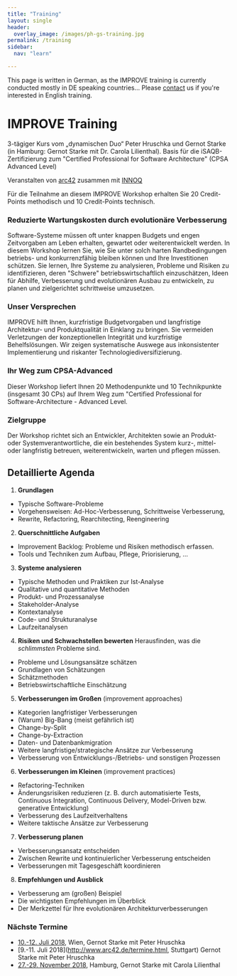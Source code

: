 ```yaml
---
title: "Training"
layout: single
header:
  overlay_image: /images/ph-gs-training.jpg
permalink: /training
sidebar:
  nav: "learn"

---
```


This page is written in German, as the IMPROVE training is currently conducted mostly in DE speaking countries...
Please [contact](/contact) us if you're interested in English training.

# IMPROVE Training

3-tägiger Kurs vom „dynamischen Duo“ Peter Hruschka und Gernot Starke (in Hamburg: Gernot Starke mit Dr. Carola Lilienthal).
Basis für die iSAQB-Zertifizierung zum "Certified Professional for Software Architecture" (CPSA Advanced Level)

Veranstalten von [arc42](http://www.arc42.de/improve.html) zusammen mit [INNOQ](https://www.innoq.com/de/trainings/improve/)

Für die Teilnahme an diesem IMPROVE Workshop erhalten Sie 20 Credit-Points methodisch und 10 Credit-Points technisch.


### Reduzierte Wartungskosten durch evolutionäre Verbesserung

Software-Systeme müssen oft unter knappen Budgets und engen Zeitvorgaben am Leben erhalten, gewartet oder weiterentwickelt werden. In diesem Workshop lernen Sie, wie Sie unter solch harten Randbedingungen betriebs- und konkurrenzfähig bleiben können und Ihre Investitionen schützen. Sie lernen, Ihre Systeme zu analysieren, Probleme und Risiken zu identifizieren, deren "Schwere" betriebswirtschaftlich einzuschätzen, Ideen für Abhilfe, Verbesserung und evolutionären Ausbau zu entwickeln, zu planen und zielgerichtet schrittweise umzusetzen.

### Unser Versprechen

IMPROVE hilft Ihnen, kurzfristige Budgetvorgaben und langfristige Architektur- und Produktqualität in Einklang zu bringen. Sie vermeiden Verletzungen der konzeptionellen Integrität und kurzfristige Behelfslösungen. Wir zeigen systematische Auswege aus inkonsistenter Implementierung und riskanter Technologiediversifizierung.


### Ihr Weg zum CPSA-Advanced

Dieser Workshop liefert Ihnen 20 Methodenpunkte und 10 Technikpunkte (insgesamt 30 CPs) auf Ihrem Weg zum "Certified Professional for Software-Architecture - Advanced Level.


### Zielgruppe

Der Workshop richtet sich an Entwickler, Architekten sowie an Produkt- oder Systemverantwortliche, die ein bestehendes System kurz-, mittel- oder langfristig betreuen, weiterentwickeln, warten und pflegen müssen.

## Detaillierte Agenda

1. **Grundlagen**
* Typische Software-Probleme
* Vorgehensweisen: Ad-Hoc-Verbesserung, Schrittweise Verbesserung,
* Rewrite, Refactoring, Rearchitecting, Reengineering

2. **Querschnittliche Aufgaben**
* Improvement Backlog: Probleme und Risiken methodisch erfassen.
* Tools und Techniken zum Aufbau, Pflege, Priorisierung, ...

3. **Systeme analysieren**
* Typische Methoden und Praktiken zur Ist-Analyse
* Qualitative und quantitative Methoden
* Produkt- und Prozessanalyse
* Stakeholder-Analyse
* Kontextanalyse
* Code- und Strukturanalyse
* Laufzeitanalysen

4. **Risiken und Schwachstellen bewerten**
Herausfinden, was die _schlimmsten_ Probleme sind.
* Probleme und Lösungsansätze schätzen
* Grundlagen von Schätzungen
* Schätzmethoden
* Betriebswirtschaftliche Einschätzung

5. **Verbesserungen im Großen** (improvement approaches)
* Kategorien langfristiger Verbesserungen
* (Warum) Big-Bang (meist gefährlich ist)
* Change-by-Split
* Change-by-Extraction
* Daten- und Datenbankmigration
* Weitere langfristige/strategische Ansätze zur Verbesserung
* Verbesserung von Entwicklungs-/Betriebs- und sonstigen Prozessen

6. **Verbesserungen im Kleinen** (improvement practices)
* Refactoring-Techniken
* Änderungsrisiken reduzieren (z. B. durch automatisierte Tests, Continuous Integration, Continuous Delivery, Model-Driven bzw. generative Entwicklung)
* Verbesserung des Laufzeitverhaltens
* Weitere taktische Ansätze zur Verbesserung

7. **Verbesserung planen**
* Verbesserungsansatz entscheiden
* Zwischen Rewrite und kontinuierlicher Verbesserung entscheiden
* Verbesserungen mit Tagesgeschäft koordinieren

8. **Empfehlungen und Ausblick**
* Verbesserung am (großen) Beispiel
* Die wichtigsten Empfehlungen im Überblick
* Der Merkzettel für Ihre evolutionären Architekturverbesserungen


### Nächste Termine

* [10.-12. Juli 2018](http://www.arc42.de/termine.html), Wien, Gernot Starke mit Peter Hruschka
* [9.-11. Juli 2018](http://www.arc42.de/termine.html, Stuttgart) Gernot Starke mit Peter Hruschka
* [27.-29. November 2018](http://www.arc42.de/termine.html), Hamburg, Gernot Starke mit Carola Lilienthal
